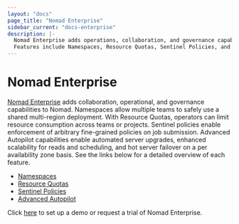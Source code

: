 ```yaml
---
layout: "docs"
page_title: "Nomad Enterprise"
sidebar_current: "docs-enterprise"
description: |-
  Nomad Enterprise adds operations, collaboration, and governance capabilities to Nomad.
  Features include Namespaces, Resource Quotas, Sentinel Policies, and Advanced Autopilot.
---
```


# Nomad Enterprise

[Nomad Enterprise](https://www.hashicorp.com/go/nomad-enterprise) adds collaboration, 
operational, and governance capabilities to Nomad. Namespaces allow multiple 
teams to safely use a shared multi-region deployment. With Resource Quotas, 
operators can limit resource consumption across teams or projects. Sentinel 
policies enable enforcement of arbitrary fine-grained policies on job submission. 
Advanced Autopilot capabilities enable automated server upgrades, enhanced scalability 
for reads and scheduling, and hot server failover on a per availability zone basis. See the 
links below for a detailed overview of each feature.

- [Namespaces](/docs/enterprise/namespaces/index.html)
- [Resource Quotas](/docs/enterprise/quotas/index.html)
- [Sentinel Policies](/docs/enterprise/sentinel/index.html)
- [Advanced Autopilot](/docs/enterprise/autopilot/index.html)

Click [here](https://www.hashicorp.com/go/nomad-enterprise) to set up a demo or request a trial 
of Nomad Enterprise.


